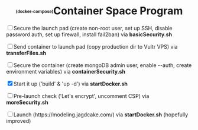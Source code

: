 # <h1 align="center"><span style="font-size:0.7rem; vertical-align:middle">(docker-compose)</span>Container Space Program</h1>

<p><input type="checkbox"><span>Secure the launch pad (create non-root user, set up SSH, disable password auth, set up firewall, install fail2ban) via <strong>basicSecurity.sh</strong></span></p>

<p><input type="checkbox"><span>Send container to launch pad (copy production dir to Vultr VPS) via <strong>transferFiles.sh</strong></span></p>

<p><input type="checkbox"><span>Secure the container (create mongoDB admin user, enable --auth, create environment variables) via <strong>containerSecurity.sh</strong></span></p>

<p><input type="checkbox" checked><span>Start it up ('build' & 'up -d') via <strong>startDocker.sh</strong></span></p>

<p><input type="checkbox"><span>Pre-launch check ('Let's encrypt', uncomment CSP) via <strong>moreSecurity.sh</strong></span></p>

<p><input type="checkbox"><span>Launch (https://modeling.jagdcake.com/) via <strong>startDocker.sh</strong> (hopefully improved)</span></p>




